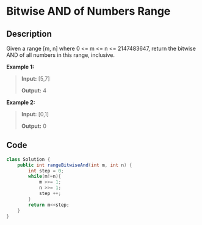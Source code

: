 # Bitwise AND of Numbers Range

## Description

Given a range \[m, n\] where 0 &lt;= m &lt;= n &lt;= 2147483647, return the bitwise AND of all numbers in this range, inclusive.

**Example 1:**

> **Input:** \[5,7\] 
>
> **Output:** 4

**Example 2:**

> **Input:** \[0,1\] 
>
> **Output:** 0

## **Code**

```java
class Solution {
    public int rangeBitwiseAnd(int m, int n) {
        int step = 0;
        while(m!=n){
            m >>= 1;
            n >>= 1;
            step ++;
        }
        return m<<step;
    }
}
```

